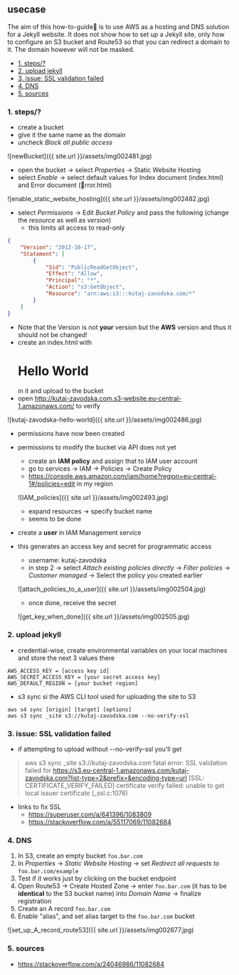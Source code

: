 ## usecase
The aim of this how-to-guide🏁 is to use AWS as a hosting and DNS solution for a Jekyll website. It does not show how to set up a Jekyll site, only how to configure an S3 bucket and Route53 so that you can redirect a domain to it. The domain however will not be masked. 

<!-- TOC -->

- [1. steps/?](#1-steps)
- [2. upload jekyll](#2-upload-jekyll)
- [3. issue: SSL validation failed](#3-issue-ssl-validation-failed)
- [4. DNS](#4-dns)
- [5. sources](#5-sources)

<!-- /TOC -->

### 1. steps/?
* create a bucket 
* give it the same name as the domain
* uncheck _Block all public access_

![newBucket]({{ site.url }}/assets/img002481.jpg)

* open the bucket → select _Properties_ → Static Website Hosting
* select _Enable_ → select default values for Index document (index.html) and Error document (rror.html)

![enable_static_website_hosting]({{ site.url }}/assets/img002482.jpg)

* select _Permissions_  → Edit _Bucket Policy_ and pass the following (change the _resource_ as well as _version_)
    * this limits all access to read-only

```json
{
    "Version": "2012-10-17",
    "Statement": [
        {
            "Sid": "PublicReadGetObject",
            "Effect": "Allow",
            "Principal": "*",
            "Action": "s3:GetObject",
            "Resource": "arn:aws:s3:::kutaj-zavodska.com/*"
        }
    ]
}
```

* Note that the Version is not **your** version but the **AWS** version and thus it should not be changed!
* create an index.html with <h1>Hello World</h1> in it and upload to the bucket
* open http://kutaj-zavodska.com.s3-website.eu-central-1.amazonaws.com/ to verify

![kutaj-zavodska-hello-world]({{ site.url }}/assets/img002486.jpg)

* permissions have now been created
* permissions to modify the bucket via API does not yet
    * create an **IAM policy** and assign that to IAM user account
    * go to services → IAM → Policies → Create Policy
    * <https://console.aws.amazon.com/iam/home?region=eu-central-1#/policies=edit> in my region

    ![IAM_policies]({{ site.url }}/assets/img002493.jpg)
    
    * expand resources → specify bucket name
    * seems to be done

* create a **user** in IAM Management service
* this generates an access key and secret for programmatic access
    * username: kutaj-zavodska
    * in step 2 → select _Attach existing policies directly_ → _Filter policies_ → _Customer managed_ → Select the policy you created earlier
    
    ![attach_policies_to_a_user]({{ site.url }}/assets/img002504.jpg)

    * once done, receive the secret

    ![get_key_when_done]({{ site.url }}/assets/img002505.jpg)

### 2. upload jekyll
* credential-wise, create environmental variables on your local machines and store the next 3 values there

```
AWS_ACCESS_KEY = [access key id]
AWS_SECRET_ACCESS_KEY = [your secret access key]
AWS_DEFAULT_REGION = [your bucket region]
```

* s3 sync si the AWS CLI tool used for uploading the site to S3

```
aws s4 sync [origin] [target] [options]
aws s3 sync _site s3://kutaj-zavodska.com --no-verify-ssl
```

### 3. issue: SSL validation failed
* if attempting to upload without --no-verify-ssl you'll get

> aws s3 sync _site s3://kutaj-zavodska.com fatal error: SSL validation failed for https://s3.eu-central-1.amazonaws.com/kutaj-zavodska.com?list-type=2&prefix=&encoding-type=url [SSL: CERTIFICATE_VERIFY_FAILED] certificate verify failed: unable to get local issuer certificate (_ssl.c:1076)

* links to fix SSL 
    * <https://superuser.com/a/641396/1083809>
    * <https://stackoverflow.com/a/55117069/11082684>

### 4. DNS

1. In S3, create an empty bucket `foo.bar.com`
2. In _Properties_ -> _Static Website Hosting_  → set _Redirect all requests to_ `foo.bar.com/example`
3. Test if it works just by clicking on the bucket endpoint
4. Open Route53 → Create Hosted Zone → enter `foo.bar.com` (it has to be **identical** to the S3 bucket name) into _Domain Name_  → finalize registration
5. Create an A record `foo.bar.com`
6. Enable "alias", and set alias target to the `foo.bar.com` bucket

![set_up_A_record_route53]({{ site.url }}/assets/img002677.jpg)


### 5. sources
* <https://stackoverflow.com/a/24046986/11082684>
